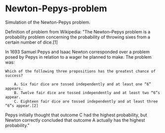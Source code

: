 # Newton-Pepys-problem
Simulation of the Newton-Pepys problem.

Definition of problem from Wikipedia: 
"The Newton–Pepys problem is a probability problem concerning the probability of throwing sixes from a certain number of dice.[1]

In 1693 Samuel Pepys and Isaac Newton corresponded over a problem posed by Pepys in relation to a wager he planned to make. The problem was:

    Which of the following three propositions has the greatest chance of success?

        A. Six fair dice are tossed independently and at least one “6” appears.
        B. Twelve fair dice are tossed independently and at least two “6”s appear.
        C. Eighteen fair dice are tossed independently and at least three “6”s appear.[2]

Pepys initially thought that outcome C had the highest probability, but Newton correctly concluded that outcome A actually has the highest probability." 
